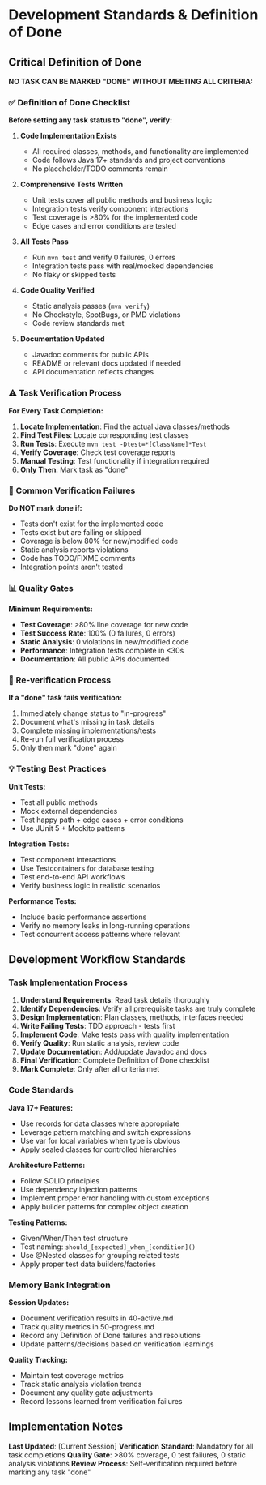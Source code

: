 # Development Standards & Definition of Done

## Critical Definition of Done

**NO TASK CAN BE MARKED "DONE" WITHOUT MEETING ALL CRITERIA:**

### ✅ Definition of Done Checklist

**Before setting any task status to "done", verify:**

1. **Code Implementation Exists**
   - All required classes, methods, and functionality are implemented
   - Code follows Java 17+ standards and project conventions
   - No placeholder/TODO comments remain

2. **Comprehensive Tests Written**
   - Unit tests cover all public methods and business logic
   - Integration tests verify component interactions  
   - Test coverage is >80% for the implemented code
   - Edge cases and error conditions are tested

3. **All Tests Pass**
   - Run `mvn test` and verify 0 failures, 0 errors
   - Integration tests pass with real/mocked dependencies
   - No flaky or skipped tests

4. **Code Quality Verified**
   - Static analysis passes (`mvn verify`)
   - No Checkstyle, SpotBugs, or PMD violations
   - Code review standards met

5. **Documentation Updated**
   - Javadoc comments for public APIs
   - README or relevant docs updated if needed
   - API documentation reflects changes

### ⚠️ Task Verification Process

**For Every Task Completion:**

1. **Locate Implementation**: Find the actual Java classes/methods
2. **Find Test Files**: Locate corresponding test classes  
3. **Run Tests**: Execute `mvn test -Dtest=*[ClassName]*Test` 
4. **Verify Coverage**: Check test coverage reports
5. **Manual Testing**: Test functionality if integration required
6. **Only Then**: Mark task as "done"

### 🚫 Common Verification Failures

**Do NOT mark done if:**
- Tests don't exist for the implemented code
- Tests exist but are failing or skipped
- Coverage is below 80% for new/modified code
- Static analysis reports violations
- Code has TODO/FIXME comments
- Integration points aren't tested

### 📊 Quality Gates

**Minimum Requirements:**
- **Test Coverage**: >80% line coverage for new code
- **Test Success Rate**: 100% (0 failures, 0 errors)
- **Static Analysis**: 0 violations in new/modified code
- **Performance**: Integration tests complete in <30s
- **Documentation**: All public APIs documented

### 🔄 Re-verification Process

**If a "done" task fails verification:**
1. Immediately change status to "in-progress"
2. Document what's missing in task details
3. Complete missing implementations/tests
4. Re-run full verification process
5. Only then mark "done" again

### 💡 Testing Best Practices

**Unit Tests:**
- Test all public methods
- Mock external dependencies
- Test happy path + edge cases + error conditions
- Use JUnit 5 + Mockito patterns

**Integration Tests:**
- Test component interactions
- Use Testcontainers for database testing
- Test end-to-end API workflows
- Verify business logic in realistic scenarios

**Performance Tests:**
- Include basic performance assertions
- Verify no memory leaks in long-running operations
- Test concurrent access patterns where relevant

## Development Workflow Standards

### Task Implementation Process

1. **Understand Requirements**: Read task details thoroughly
2. **Identify Dependencies**: Verify all prerequisite tasks are truly complete
3. **Design Implementation**: Plan classes, methods, interfaces needed
4. **Write Failing Tests**: TDD approach - tests first
5. **Implement Code**: Make tests pass with quality implementation
6. **Verify Quality**: Run static analysis, review code
7. **Update Documentation**: Add/update Javadoc and docs
8. **Final Verification**: Complete Definition of Done checklist
9. **Mark Complete**: Only after all criteria met

### Code Standards

**Java 17+ Features:**
- Use records for data classes where appropriate
- Leverage pattern matching and switch expressions
- Use var for local variables when type is obvious
- Apply sealed classes for controlled hierarchies

**Architecture Patterns:**
- Follow SOLID principles
- Use dependency injection patterns
- Implement proper error handling with custom exceptions
- Apply builder patterns for complex object creation

**Testing Patterns:**
- Given/When/Then test structure
- Test naming: `should_[expected]_when_[condition]()`
- Use @Nested classes for grouping related tests
- Apply proper test data builders/factories

### Memory Bank Integration

**Session Updates:**
- Document verification results in 40-active.md
- Track quality metrics in 50-progress.md
- Record any Definition of Done failures and resolutions
- Update patterns/decisions based on verification learnings

**Quality Tracking:**
- Maintain test coverage metrics
- Track static analysis violation trends
- Document any quality gate adjustments
- Record lessons learned from verification failures

## Implementation Notes

**Last Updated**: [Current Session]
**Verification Standard**: Mandatory for all task completions
**Quality Gate**: >80% coverage, 0 test failures, 0 static analysis violations
**Review Process**: Self-verification required before marking any task "done" 